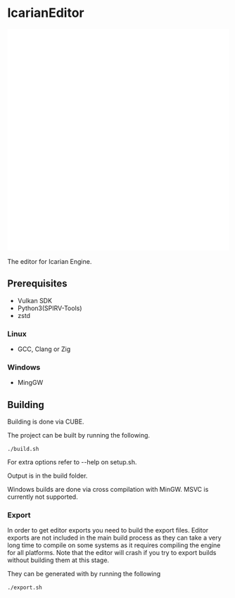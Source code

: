 # IcarianEditor

![image](resources/Icarian_Logo_White.svg)

The editor for Icarian Engine.

## Prerequisites
* Vulkan SDK
* Python3(SPIRV-Tools)
* zstd
### Linux
* GCC, Clang or Zig
### Windows
* MingGW

## Building

Building is done via CUBE.

The project can be built by running the following.
```
./build.sh
```

For extra options refer to --help on setup.sh.

Output is in the build folder.

Windows builds are done via cross compilation with MinGW.
MSVC is currently not supported.

### Export
In order to get editor exports you need to build the export files. Editor exports are not included in the main build process as they can take a very long time to compile on some systems as it requires compiling the engine for all platforms. Note that the editor will crash if you try to export builds without building them at this stage.

They can be generated with by running the following
```
./export.sh
```
